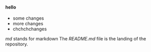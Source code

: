 #### hello

* some changes
* more changes
* chchchchanges

*md* stands for markdown
The *README.md* file is the landing of the repository.